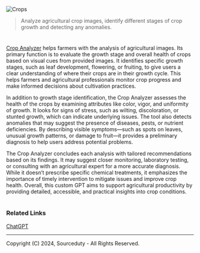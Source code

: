 ![Crops](https://github.com/user-attachments/assets/24237671-9b99-4f7b-8a7e-d84a053f4d25)

> Analyze agricultural crop images, identify different stages of crop growth and detecting any anomalies. 

#

[Crop Analyzer](https://chatgpt.com/g/g-tsl3ADsYf-crop-analyzer) helps farmers with the analysis of agricultural images. Its primary function is to evaluate the growth stage and overall health of crops based on visual cues from provided images. It identifies specific growth stages, such as leaf development, flowering, or fruiting, to give users a clear understanding of where their crops are in their growth cycle. This helps farmers and agricultural professionals monitor crop progress and make informed decisions about cultivation practices.

In addition to growth stage identification, the Crop Analyzer assesses the health of the crops by examining attributes like color, vigor, and uniformity of growth. It looks for signs of stress, such as wilting, discoloration, or stunted growth, which can indicate underlying issues. The tool also detects anomalies that may suggest the presence of diseases, pests, or nutrient deficiencies. By describing visible symptoms—such as spots on leaves, unusual growth patterns, or damage to fruit—it provides a preliminary diagnosis to help users address potential problems.

The Crop Analyzer concludes each analysis with tailored recommendations based on its findings. It may suggest closer monitoring, laboratory testing, or consulting with an agricultural expert for a more accurate diagnosis. While it doesn’t prescribe specific chemical treatments, it emphasizes the importance of timely intervention to mitigate issues and improve crop health. Overall, this custom GPT aims to support agricultural productivity by providing detailed, accessible, and practical insights into crop conditions.

#
### Related Links

[ChatGPT](https://github.com/sourceduty/ChatGPT)

***
Copyright (C) 2024, Sourceduty - All Rights Reserved.
